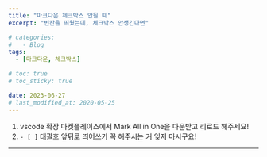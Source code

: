 ```yaml
---
title: "마크다운 체크박스 안될 때"
excerpt: "빈칸을 띄웠는데, 체크박스 안생긴다면"

# categories:
#   - Blog
tags:
  - [마크다운, 체크박스]

# toc: true
# toc_sticky: true

date: 2023-06-27
# last_modified_at: 2020-05-25
---
```


1. vscode 확장 마켓플레이스에서 Mark All in One을 다운받고 리로드 해주세요!
2. `- [ ]` 대괄호 앞뒤로 띄어쓰기 꼭 해주시는 거 잊지 마시구요!

---
